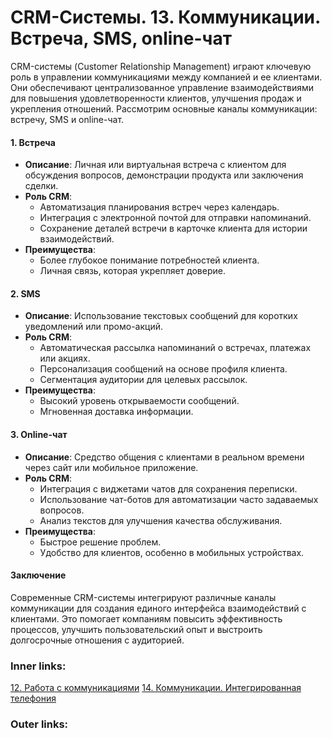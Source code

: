  

# CRM-Системы. 13. Коммуникации. Встреча, SMS, online-чат

CRM-системы (Customer Relationship Management) играют ключевую роль в управлении коммуникациями между компанией и ее клиентами. Они обеспечивают централизованное управление взаимодействиями для повышения удовлетворенности клиентов, улучшения продаж и укрепления отношений. Рассмотрим основные каналы коммуникации: встречу, SMS и online-чат.

#### 1. **Встреча**

- **Описание**: Личная или виртуальная встреча с клиентом для обсуждения вопросов, демонстрации продукта или заключения сделки.
- **Роль CRM**:
    - Автоматизация планирования встреч через календарь.
    - Интеграция с электронной почтой для отправки напоминаний.
    - Сохранение деталей встречи в карточке клиента для истории взаимодействий.
- **Преимущества**:
    - Более глубокое понимание потребностей клиента.
    - Личная связь, которая укрепляет доверие.

#### 2. **SMS**

- **Описание**: Использование текстовых сообщений для коротких уведомлений или промо-акций.
- **Роль CRM**:
    - Автоматическая рассылка напоминаний о встречах, платежах или акциях.
    - Персонализация сообщений на основе профиля клиента.
    - Сегментация аудитории для целевых рассылок.
- **Преимущества**:
    - Высокий уровень открываемости сообщений.
    - Мгновенная доставка информации.

#### 3. **Online-чат**

- **Описание**: Средство общения с клиентами в реальном времени через сайт или мобильное приложение.
- **Роль CRM**:
    - Интеграция с виджетами чатов для сохранения переписки.
    - Использование чат-ботов для автоматизации часто задаваемых вопросов.
    - Анализ текстов для улучшения качества обслуживания.
- **Преимущества**:
    - Быстрое решение проблем.
    - Удобство для клиентов, особенно в мобильных устройствах.

#### Заключение

Современные CRM-системы интегрируют различные каналы коммуникации для создания единого интерфейса взаимодействий с клиентами. Это помогает компаниям повысить эффективность процессов, улучшить пользовательский опыт и выстроить долгосрочные отношения с аудиторией.

### Inner links:
[12. Работа с коммуникациями](2.%20Theory/IT%20продукты/CRM/12.%20Работа%20с%20коммуникациями.md)
[14. Коммуникации. Интегрированная телефония](2.%20Theory/IT%20продукты/CRM/14.%20Коммуникации.%20Интегрированная%20телефония.md)
### Outer links: